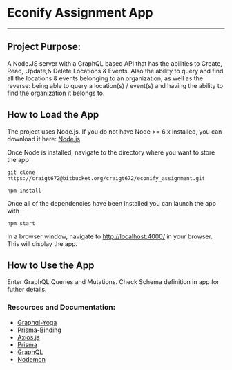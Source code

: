# Econify Assignment App

---

## Project Purpose:

A Node.JS server with a GraphQL based API that has the abilities to Create, Read, Update,& Delete Locations & Events. Also the ability to query and find all the locations & events belonging to an organization, as well as the reverse: being able to query a location(s) / event(s) and having the ability to find the organization it belongs to.

## How to Load the App

The project uses Node.js. If you do not have Node >= 6.x installed, you can download it here: [Node.js](https://nodejs.org/en/)

Once Node is installed, navigate to the directory where you want to store the app

```
git clone https://craigt672@bitbucket.org/craigt672/econify_assignment.git

npm install
```

Once all of the dependencies have been installed you can launch the app with

```
npm start
```

In a browser window, navigate to [http://localhost:4000/](http://localhost:4000/) in your browser. This will display the app.

## How to Use the App

Enter GraphQL Queries and Mutations. Check Schema definition in app for futher details.

### Resources and Documentation:

- [Graphql-Yoga](https://github.com/prisma/graphql-yoga)
- [Prisma-Binding](https://github.com/prisma/prisma-binding)
- [Axios.js](https://github.com/axios/axios)
- [Prisma](https://www.prisma.io/docs/)
- [GraphQL](https://graphql.org/)
- [Nodemon](https://github.com/remy/nodemon)
